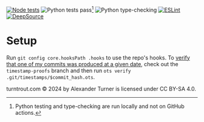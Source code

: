 [![Node tests](https://github.com/alexander-turner/TurnTrout.com/actions/workflows/node.js.yml/badge.svg)](https://github.com/alexander-turner/TurnTrout.com/actions/workflows/node.js.yml) ![Python tests pass](https://img.shields.io/badge/Python%20tests-Passing-green?style=plastic)[^python] ![Python type-checking](https://img.shields.io/badge/Python%20typechecking-Passing-green?style=plastic) [![ESLint](https://github.com/alexander-turner/TurnTrout.com/actions/workflows/eslint.yml/badge.svg)](https://github.com/alexander-turner/TurnTrout.com/actions/workflows/eslint.yml)  [![DeepSource](https://app.deepsource.com/gh/alexander-turner/TurnTrout.com.svg/?label=active+issues&show_trend=true&token=Uwx9Q68JFvapkwk26AqQzswN)](https://app.deepsource.com/gh/alexander-turner/TurnTrout.com/) 

# Setup

Run `git config core.hooksPath .hooks` to use the repo's hooks. To [verify that one of my commits was produced at a given date](/design#finishing-touches), check out the `timestamp-proofs` branch and then run `ots verify .git/timestamps/$commit_hash.ots`.

[^python]: Python testing and type-checking are run locally and not on GitHub actions.


turntrout.com © 2024 by Alexander Turner is licensed under CC BY-SA 4.0.
